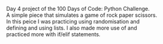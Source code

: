 Day 4 project of the 100 Days of Code: Python Challenge.
<br/>A simple piece that simulates a game of rock paper scissors.
<br/>In this peice I was practicing using randomisation and
<br/>defining and using lists. I also made more use of and 
<br/>practiced more with if/elif statements.

